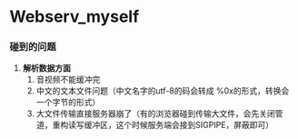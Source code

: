 # Webserv_myself


### 碰到的问题
1. **解析数据方面**
   1. 音视频不能缓冲完
   2. 中文的文本文件问题（中文名字的utf-8的码会转成 %0x的形式，转换会一个字节的形式）
   3. 大文件传输直接服务器崩了（有的浏览器碰到传输大文件，会先关闭管道，重构读写缓冲区，这个时候服务端会接到SIGPIPE，屏蔽即可）
